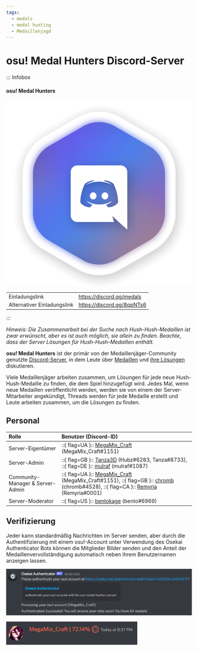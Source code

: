 ```yaml
---
tags:
  - medals
  - medal hunting
  - Medaillenjagd
---
```


# osu! Medal Hunters Discord-Server

::: Infobox

<!-- lint ignore heading-increment -->

#### osu! Medal Hunters

![Server-Logo](img/logo.png "Das Discord-Server-Logo von osu! Medal Hunter, gestaltet von Tanza3D")

|  |  |
| :-- | :-- |
| Einladungslink | <https://discord.gg/medals> |
| Alternativer Einladungslink | <https://discord.gg/8qpNTs6> |

:::

*Hinweis: Die Zusammenarbeit bei der Suche nach Hush-Hush-Medaillen ist zwar erwünscht, aber es ist auch möglich, sie allein zu finden. Beachte, dass der Server Lösungen für Hush-Hush-Medaillen enthält.*

**osu! Medal Hunters** ist der primär von der Medaillenjäger-Community genutzte [Discord-Server](https://discord.com), in dem Leute über [Medaillen](/wiki/Medals) und [ihre Lösungen](/wiki/Medals/Unlock_requirements) diskutieren.

Viele Medaillenjäger arbeiten zusammen, um Lösungen für jede neue Hush-Hush-Medaille zu finden, die dem Spiel hinzugefügt wird. Jedes Mal, wenn neue Medaillen veröffentlicht werden, werden sie von einem der Server-Mitarbeiter angekündigt, Threads werden für jede Medaille erstellt und Leute arbeiten zusammen, um die Lösungen zu finden.

## Personal

| Rolle | Benutzer (Discord-ID) |
| :-- | :-- |
| Server-Eigentümer | ::{ flag=UA }:: [MegaMix_Craft](https://osu.ppy.sh/users/18152711) (MegaMix_Craft#1151) |
| Server-Admin | ::{ flag=GB }:: [Tanza3D](https://osu.ppy.sh/users/10379965) (Hubz#6283, Tanza#8733), ::{ flag=DE }:: [mulraf](https://osu.ppy.sh/users/1309242) (mulraf#1087) |
| Community-Manager & Server-Admin | ::{ flag=UA }:: [MegaMix_Craft](https://osu.ppy.sh/users/18152711) (MegaMix_Craft#1151), ::{ flag=GB }:: [chromb](https://osu.ppy.sh/users/10238680) (chromb#4528), ::{ flag=CA }:: [Remyria](https://osu.ppy.sh/users/1699875) (Remyria#0001) |
| Server-Moderator | ::{ flag=US }:: [bentokage](https://osu.ppy.sh/users/13175102) (bento#6969) |

## Verifizierung

Jeder kann standardmäßig Nachrichten im Server senden, aber durch die Authentifizierung mit einem osu!-Account unter Verwendung des Osekai Authenticator Bots können die Mitglieder Bilder senden und den Anteil der Medaillenvervollständigung automatisch neben ihrem Benutzernamen anzeigen lassen.

![Authentifizierungsnachricht des Osekai Authenticator Bots](img/authentication_example.png "Beim Betreten des Servers sendet der Osekai Authenticator Bot eine private Authentifizierungsnachricht.")

![Benutzername mit dem Anteil der Medaillenvervollständigung](img/medals_percentage.png "Benutzernamen werden automatisch modifiziert, um anzuzeigen, wie viele Medaillen jeder Nutzer erlangt hat.")
